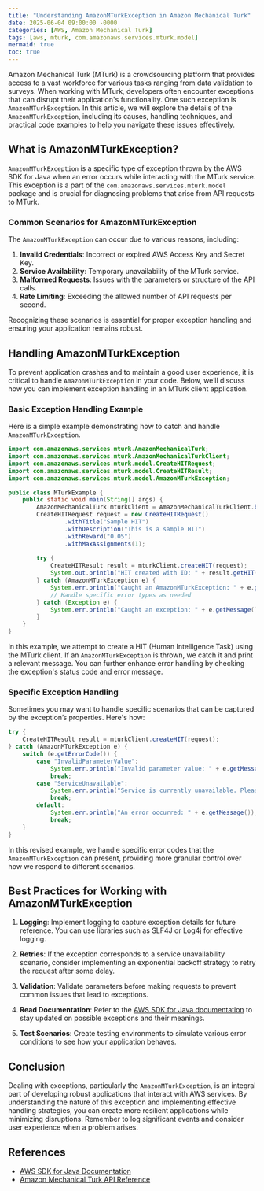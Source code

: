 ```yaml
---
title: "Understanding AmazonMTurkException in Amazon Mechanical Turk"
date: 2025-06-04 09:00:00 -0000
categories: [AWS, Amazon Mechanical Turk]
tags: [aws, mturk, com.amazonaws.services.mturk.model]
mermaid: true
toc: true
---
```



Amazon Mechanical Turk (MTurk) is a crowdsourcing platform that provides access to a vast workforce for various tasks ranging from data validation to surveys. When working with MTurk, developers often encounter exceptions that can disrupt their application's functionality. One such exception is `AmazonMTurkException`. In this article, we will explore the details of the `AmazonMTurkException`, including its causes, handling techniques, and practical code examples to help you navigate these issues effectively.

## What is AmazonMTurkException?

`AmazonMTurkException` is a specific type of exception thrown by the AWS SDK for Java when an error occurs while interacting with the MTurk service. This exception is a part of the `com.amazonaws.services.mturk.model` package and is crucial for diagnosing problems that arise from API requests to MTurk.

### Common Scenarios for AmazonMTurkException

The `AmazonMTurkException` can occur due to various reasons, including:

1. **Invalid Credentials**: Incorrect or expired AWS Access Key and Secret Key.
2. **Service Availability**: Temporary unavailability of the MTurk service.
3. **Malformed Requests**: Issues with the parameters or structure of the API calls.
4. **Rate Limiting**: Exceeding the allowed number of API requests per second.

Recognizing these scenarios is essential for proper exception handling and ensuring your application remains robust.

## Handling AmazonMTurkException

To prevent application crashes and to maintain a good user experience, it is critical to handle `AmazonMTurkException` in your code. Below, we’ll discuss how you can implement exception handling in an MTurk client application.

### Basic Exception Handling Example

Here is a simple example demonstrating how to catch and handle `AmazonMTurkException`.

```java
import com.amazonaws.services.mturk.AmazonMechanicalTurk;
import com.amazonaws.services.mturk.AmazonMechanicalTurkClient;
import com.amazonaws.services.mturk.model.CreateHITRequest;
import com.amazonaws.services.mturk.model.CreateHITResult;
import com.amazonaws.services.mturk.model.AmazonMTurkException;

public class MTurkExample {
    public static void main(String[] args) {
        AmazonMechanicalTurk mturkClient = AmazonMechanicalTurkClient.builder().build();
        CreateHITRequest request = new CreateHITRequest()
                .withTitle("Sample HIT")
                .withDescription("This is a sample HIT")
                .withReward("0.05")
                .withMaxAssignments(1);
        
        try {
            CreateHITResult result = mturkClient.createHIT(request);
            System.out.println("HIT created with ID: " + result.getHIT().getHITId());
        } catch (AmazonMTurkException e) {
            System.err.println("Caught an AmazonMTurkException: " + e.getMessage());
            // Handle specific error types as needed
        } catch (Exception e) {
            System.err.println("Caught an exception: " + e.getMessage());
        }
    }
}
```

In this example, we attempt to create a HIT (Human Intelligence Task) using the MTurk client. If an `AmazonMTurkException` is thrown, we catch it and print a relevant message. You can further enhance error handling by checking the exception's status code and error message.

### Specific Exception Handling

Sometimes you may want to handle specific scenarios that can be captured by the exception’s properties. Here's how:

```java
try {
    CreateHITResult result = mturkClient.createHIT(request);
} catch (AmazonMTurkException e) {
    switch (e.getErrorCode()) {
        case "InvalidParameterValue":
            System.err.println("Invalid parameter value: " + e.getMessage());
            break;
        case "ServiceUnavailable":
            System.err.println("Service is currently unavailable. Please try again later.");
            break;
        default:
            System.err.println("An error occurred: " + e.getMessage());
            break;
    }
}
```

In this revised example, we handle specific error codes that the `AmazonMTurkException` can present, providing more granular control over how we respond to different scenarios.

## Best Practices for Working with AmazonMTurkException

1. **Logging**: Implement logging to capture exception details for future reference. You can use libraries such as SLF4J or Log4j for effective logging.

2. **Retries**: If the exception corresponds to a service unavailability scenario, consider implementing an exponential backoff strategy to retry the request after some delay.

3. **Validation**: Validate parameters before making requests to prevent common issues that lead to exceptions.

4. **Read Documentation**: Refer to the [AWS SDK for Java documentation](https://docs.aws.amazon.com/AWSJavaSDK/latest/javadoc/com/amazonaws/services/mturk/model/AmazonMTurkException.html) to stay updated on possible exceptions and their meanings.

5. **Test Scenarios**: Create testing environments to simulate various error conditions to see how your application behaves.

## Conclusion

Dealing with exceptions, particularly the `AmazonMTurkException`, is an integral part of developing robust applications that interact with AWS services. By understanding the nature of this exception and implementing effective handling strategies, you can create more resilient applications while minimizing disruptions. Remember to log significant events and consider user experience when a problem arises. 

## References

- [AWS SDK for Java Documentation](https://docs.aws.amazon.com/sdk-for-java/latest/developer-guide/home.html)
- [Amazon Mechanical Turk API Reference](https://docs.aws.amazon.com/mturk/latest/APIReference/Welcome.html)